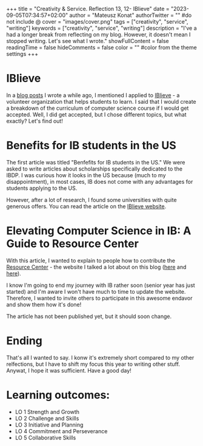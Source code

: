 +++
title = "Creativity & Service. Reflection 13, 12- IBlieve"
date = "2023-09-05T07:34:57+02:00"
author = "Mateusz Konat"
authorTwitter = "" #do not include @
cover = "images/cover.png"
tags = ["creativity", "service", "writing"]
keywords = ["creativity", "service", "writing"]
description = "I've a had a longer break from reflecting on my blog. However, it doesn't mean I stopped writing. Let's see what I wrote."
showFullContent = false
readingTime = false
hideComments = false
color = "" #color from the theme settings
+++

# IBlieve
In a [blog posts](/portfolio/posts/resource-center-2/#what-to-add) I wrote a while ago, I mentioned I applied to [IBlieve](https://iblieve.org) - a volunteer organization that helps students to learn. I said that I would create a breakdown of the curriculum of computer science course if I would get accepted. Well, I did get accepted, but I chose different topics, but what exactly? Let's find out!

# Benefits for IB students in the US
The first article was titled "Benfefits for IB students in the US." We were asked to write articles about scholarships specifically dedicated to the IBDP. I was curious how it looks in the US because (much to my disappointment), in most cases, IB does not come with any advantages for students applying to the US.

However, after a lot of research, I found some universities with quite generous offers. You can read the article on the [IBlieve website](https://iblieve.org/benefits-for-ib-students-in-the-us/).

# Elevating Computer Science in IB: A Guide to Resource Center
With this article, I wanted to explain to people how to contribute the [Resource Center](https://bprzybylski.github.io/IB-CS-GeS/) - the website I talked a lot about on this blog ([here](http://localhost:1313/portfolio/posts/resource-center-2/) and [here](http://localhost:1313/portfolio/posts/resource-center/)).

I know I'm going to end my journey with IB rather soon (senior year has just started) and I'm aware I won't have much to time to update the website. Therefore, I wanted to invite others to participate in this awesome endavor and show them how it's done!

The article has not been published yet, but it should soon change.

# Ending
That's all I wanted to say. I konw it's extremely short compared to my other relfections, but I have to shift my focus this year to writing other stuff. Anywat, I hope it was sufficient. Have a good day!

# Learning outcomes:
- LO 1 Strength and Growth
- LO 2 Challenge and Skills
- LO 3 Initiative and Planning
- LO 4 Commitment and Perseverance
- LO 5 Collaborative Skills
